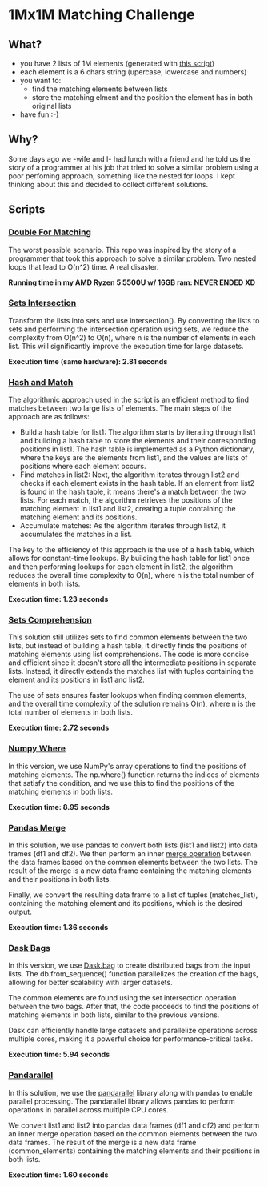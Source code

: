 # 1Mx1M Matching Challenge

## What?

* you have 2 lists of 1M elements (generated with [this script](https://github.com/huolter/1Mx1M-matching/blob/main/generator.py))
* each element is a 6 chars string (upercase, lowercase and numbers)
* you want to: 
    * find the matching elements between lists
    * store the matching elment and the position the element has in both original lists
* have fun :-)

## Why?

Some days ago we -wife and I- had lunch with a friend and he told us the story of a programmer at his job that tried to solve a similar problem using a poor perfoming approach, something like the nested for loops. I kept thinking about this and decided to collect different solutions. 

## Scripts

### [Double For Matching](https://github.com/huolter/1Mx1M-matching/blob/main/double_for_matching.py)
The worst possible scenario. This repo was inspired by the story of a programmer that took this approach to solve a similar problem. 
Two nested loops that lead to O(n^2) time. A real disaster. 

**Running time in my AMD Ryzen 5 5500U w/ 16GB ram: NEVER ENDED XD**

### [Sets Intersection](https://github.com/huolter/1Mx1M-matching/blob/main/sets_intersection.py)
Transform the lists into sets and use intersection(). By converting the lists to sets and performing the intersection operation using sets, we reduce the complexity from O(n^2) to O(n), where n is the number of elements in each list. This will significantly improve the execution time for large datasets.

**Execution time (same hardware): 2.81 seconds**


### [Hash and Match](https://github.com/huolter/1Mx1M-matching/blob/main/hash_and_match.py)

The algorithmic approach used in the script is an efficient method to find matches between two large lists of elements. The main steps of the approach are as follows:

* Build a hash table for list1: The algorithm starts by iterating through list1 and building a hash table to store the elements and their corresponding positions in list1. The hash table is implemented as a Python dictionary, where the keys are the elements from list1, and the values are lists of positions where each element occurs.
* Find matches in list2: Next, the algorithm iterates through list2 and checks if each element exists in the hash table. If an element from list2 is found in the hash table, it means there's a match between the two lists. For each match, the algorithm retrieves the positions of the matching element in list1 and list2, creating a tuple containing the matching element and its positions.
* Accumulate matches: As the algorithm iterates through list2, it accumulates the matches in a list.

The key to the efficiency of this approach is the use of a hash table, which allows for constant-time lookups. By building the hash table for list1 once and then performing lookups for each element in list2, the algorithm reduces the overall time complexity to O(n), where n is the total number of elements in both lists.

**Execution time: 1.23 seconds**

### [Sets Comprehension](https://github.com/huolter/1Mx1M-matching/blob/main/sets_comprehension.py)

This solution still utilizes sets to find common elements between the two lists, but instead of building a hash table, it directly finds the positions of matching elements using list comprehensions. The code is more concise and efficient since it doesn't store all the intermediate positions in separate lists. Instead, it directly extends the matches list with tuples containing the element and its positions in list1 and list2.

The use of sets ensures faster lookups when finding common elements, and the overall time complexity of the solution remains O(n), where n is the total number of elements in both lists.

**Execution time: 2.72 seconds**

### [Numpy Where](https://github.com/huolter/1Mx1M-matching/blob/main/numpy_where.py)

In this version, we use NumPy's array operations to find the positions of matching elements. The np.where() function returns the indices of elements that satisfy the condition, and we use this to find the positions of the matching elements in both lists.

**Execution time: 8.95 seconds**

### [Pandas Merge](https://github.com/huolter/1Mx1M-matching/blob/main/pandas_merge.py)

In this solution, we use pandas to convert both lists (list1 and list2) into data frames (df1 and df2). We then perform an inner [merge operation](https://pandas.pydata.org/docs/reference/api/pandas.DataFrame.merge.html) between the data frames based on the common elements between the two lists. The result of the merge is a new data frame containing the matching elements and their positions in both lists.

Finally, we convert the resulting data frame to a list of tuples (matches_list), containing the matching element and its positions, which is the desired output.

**Execution time: 1.36 seconds**

### [Dask Bags](https://github.com/huolter/1Mx1M-matching/blob/main/dask_bags.py)

In this version, we use [Dask.bag](https://docs.dask.org/en/stable/bag.html) to create distributed bags from the input lists. The db.from_sequence() function parallelizes the creation of the bags, allowing for better scalability with larger datasets.

The common elements are found using the set intersection operation between the two bags. After that, the code proceeds to find the positions of matching elements in both lists, similar to the previous versions.

Dask can efficiently handle large datasets and parallelize operations across multiple cores, making it a powerful choice for performance-critical tasks.

**Execution time: 5.94 seconds**

### [Pandarallel](https://github.com/huolter/1Mx1M-matching/blob/main/pandarallel_pandas.py)

In this solution, we use the [pandarallel](https://pypi.org/project/pandarallel/) library along with pandas to enable parallel processing. The pandarallel library allows pandas to perform operations in parallel across multiple CPU cores.

We convert list1 and list2 into pandas data frames (df1 and df2) and perform an inner merge operation based on the common elements between the two data frames. The result of the merge is a new data frame (common_elements) containing the matching elements and their positions in both lists.

**Execution time: 1.60 seconds**
